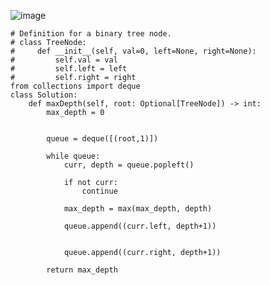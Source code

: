 ![image](https://github.com/abhyudaya12/Data_Structures_Algorithms/assets/28287783/dbf18f5a-fbe6-4346-9500-1ef5845b403b)


```
# Definition for a binary tree node.
# class TreeNode:
#     def __init__(self, val=0, left=None, right=None):
#         self.val = val
#         self.left = left
#         self.right = right
from collections import deque
class Solution:
    def maxDepth(self, root: Optional[TreeNode]) -> int:
        max_depth = 0
       
    
        queue = deque([(root,1)])

        while queue:
            curr, depth = queue.popleft()
            
            if not curr:
                continue
            
            max_depth = max(max_depth, depth)
            
            queue.append((curr.left, depth+1))
            

            queue.append((curr.right, depth+1))
            
        return max_depth
```
